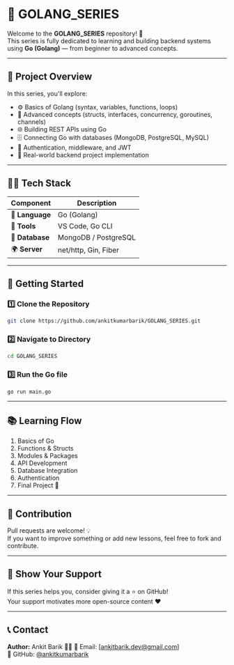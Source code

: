 # 🚀 GOLANG_SERIES

Welcome to the **GOLANG_SERIES** repository! 🐹  
This series is fully dedicated to learning and building backend systems using **Go (Golang)** — from beginner to advanced concepts.

---

## 📂 Project Overview

In this series, you'll explore:
- ⚙️ Basics of Golang (syntax, variables, functions, loops)
- 🧠 Advanced concepts (structs, interfaces, concurrency, goroutines, channels)
- 🌐 Building REST APIs using Go
- 🗄️ Connecting Go with databases (MongoDB, PostgreSQL, MySQL)
- 🧩 Authentication, middleware, and JWT
- 🚀 Real-world backend project implementation

---

## 🧑‍💻 Tech Stack

| Component | Description |
|------------|-------------|
| 🐹 **Language** | Go (Golang) |
| 🧰 **Tools** | VS Code, Go CLI |
| 🧾 **Database** | MongoDB / PostgreSQL |
| 🌍 **Server** | net/http, Gin, Fiber |

---

## 🏁 Getting Started

### 1️⃣ Clone the Repository
```bash
git clone https://github.com/ankitkumarbarik/GOLANG_SERIES.git
```

### 2️⃣ Navigate to Directory
```bash
cd GOLANG_SERIES
```

### 3️⃣ Run the Go file
```bash
go run main.go
```

---

## 📚 Learning Flow
1. Basics of Go  
2. Functions & Structs  
3. Modules & Packages  
4. API Development  
5. Database Integration  
6. Authentication  
7. Final Project 🚀  

---

## 🧩 Contribution
Pull requests are welcome! 💡  
If you want to improve something or add new lessons, feel free to fork and contribute.

---

## 🌟 Show Your Support
If this series helps you, consider giving it a ⭐ on GitHub!  
Your support motivates more open-source content ❤️

---

## 📞 Contact
**Author:** Ankit Barik 👨‍💻
📧 Email: [ankitbarik.dev@gmail.com]  
🐙 GitHub: [@ankitkumarbarik](https://github.com/ankitkumarbarik)

